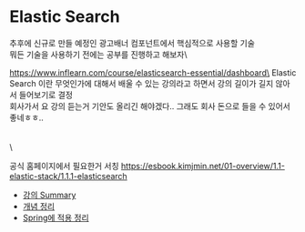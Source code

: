 # Elastic Search

추후에 신규로 만들 예정인 광고배너 컴포넌트에서 핵심적으로 사용할 기술\
뭐든 기술을 사용하기 전에는 공부를 진행하고 해보자\


https://www.inflearn.com/course/elasticsearch-essential/dashboard\
Elastic Search 이란 무엇인가에 대해서 배울 수 있는 강의라고 하면서 강의 길이가 길지 않아서 들어보기로 결정\
회사가서 요 강의 듣는거 기안도 올리긴 해야겠다.. 그래도 회사 돈으로 들을 수 있어서 좋네ㅎㅎ..\
\
\
\


공식 홈페이지에서 필요한거 서칭 https://esbook.kimjmin.net/01-overview/1.1-elastic-stack/1.1.1-elasticsearch

* [강의 Summary](ElasticSearch\_summary.md)
* [개념 정리](Self\_Summary.md)
* [Spring에 적용 정리](Self\_Summary2.md)
